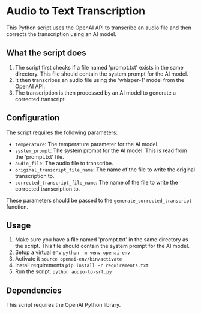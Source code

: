# Audio to Text Transcription

This Python script uses the OpenAI API to transcribe an audio file and then corrects the transcription using an AI model.

## What the script does

1. The script first checks if a file named 'prompt.txt' exists in the same directory. This file should contain the system prompt for the AI model.
2. It then transcribes an audio file using the 'whisper-1' model from the OpenAI API.
3. The transcription is then processed by an AI model to generate a corrected transcript.

## Configuration

The script requires the following parameters:

- `temperature`: The temperature parameter for the AI model.
- `system_prompt`: The system prompt for the AI model. This is read from the 'prompt.txt' file.
- `audio_file`: The audio file to transcribe.
- `original_transcript_file_name`: The name of the file to write the original transcription to.
- `corrected_transcript_file_name`: The name of the file to write the corrected transcription to.

These parameters should be passed to the `generate_corrected_transcript` function.

## Usage

1. Make sure you have a file named 'prompt.txt' in the same directory as the script. This file should contain the system prompt for the AI model.
2. Setup a virtual env `python -m venv openai-env`
3. Activate it `source openai-env/bin/activate`
4. Install requirements `pip install -r requirements.txt`
5. Run the script. `python audio-to-srt.py`

## Dependencies

This script requires the OpenAI Python library.

